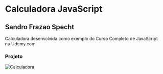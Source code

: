 # Calculadora JavaScript

## Sandro Frazao Specht

Calculadora desenvolvida como exemplo do Curso Completo de JavaScript na Udemy.com 

### Projeto
![Calculadora](https://firebasestorage.googleapis.com/v0/b/hcode-com-br.appspot.com/o/calculadora-hcode.jpg?alt=media&token=5406aa3f-b965-401c-9b4e-654609c78b33)
